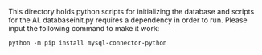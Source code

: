 This directory holds python scripts for initializing the database and scripts for the AI.
databaseinit.py requires a dependency in order to run. Please input the following command to make it work:
```
python -m pip install mysql-connector-python
```